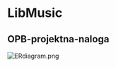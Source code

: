 # LibMusic
## OPB-projektna-naloga
![ERdiagram.png](https://github.com/UdirL18/LibMusic-OPB-Projektna-Naloga/blob/main/OPB_Hotel.png)
